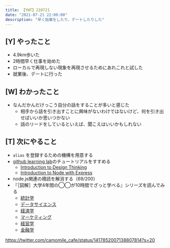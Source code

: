 ```yaml
---
title: 【YWT】210721
date: "2021-07-21 22:00:00"
description: "早く始業をしたり、デートしたりした"
---
```


## [Y] やったこと

- 4.9km歩いた
- 2時間早く仕事を始めた
- ローカルで再現しない現象を再現させるためにあれこれと試した
- 就業後、デートに行った

## [W] わかったこと

- なんだかんだけっこう自分の話をすることが多いと感じた
  - 相手から話を引き出すことに興味がないわけではないけど、何を引き出せばいいか思いつかない
  - 話のリードをしているといえば、聞こえはいいかもしれない

## [T] 次にやること

- `alias` を登録するための機構を用意する
- [github learning lab](https://lab.github.com/githubtraining)のチュートリアルをすすめる
  - [Introduction to Design Thinking](https://lab.github.com/githubtraining/introduction-to-design-thinking)
  - [Introduction to Node with Express](https://lab.github.com/everydeveloper/introduction-to-node-with-express)
- node.js関連の積読を解消する（69/200）
- 『［図解］大学4年間の◯◯が10時間でざっと学べる』シリーズを読んでみる
  - [統計学](https://www.amazon.co.jp/dp/B07PXB4NN9)
  - [データサイエンス](https://www.amazon.co.jp/dp/B07XNW3TQM)
  - [経済学](https://www.amazon.co.jp/dp/B01KNLFHH6)
  - [マーケティング](https://www.amazon.co.jp/dp/B07BNC2SV3)
  - [経営学](https://www.amazon.co.jp/dp/B071SKDF3L)
  - [金融学](https://www.amazon.co.jp/dp/B07BB6Z7FW)

https://twitter.com/camomile_cafe/status/1417852007138807814?s=20
